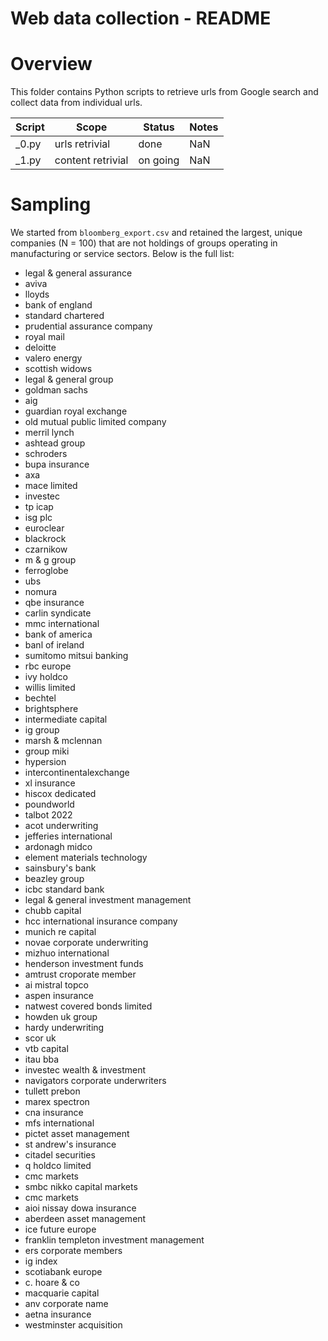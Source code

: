 Web data collection - README
============================


Overview
========

This folder contains Python scripts to retrieve urls from Google search
and collect data from individual urls.


| Script | Scope             | Status   | Notes |
|--------|-------------------|----------|-------|
| _0.py  | urls retrivial    | done     | NaN   |
| _1.py  | content retrivial | on going | NaN   |

Sampling
========

We started from `bloomberg_export.csv` and retained the largest, unique
companies (N = 100) that are not holdings of groups operating in  
manufacturing or service sectors. Below is the full list:

+ legal & general assurance
+ aviva
+ lloyds
+ bank of england
+ standard chartered
+ prudential assurance company
+ royal mail
+ deloitte
+ valero energy
+ scottish widows
+ legal & general group
+ goldman sachs
+ aig
+ guardian royal exchange 
+ old mutual public limited company
+ merril lynch
+ ashtead group
+ schroders
+ bupa insurance
+ axa
+ mace limited
+ investec
+ tp icap
+ isg plc
+ euroclear
+ blackrock
+ czarnikow
+ m & g group
+ ferroglobe
+ ubs
+ nomura
+ qbe insurance
+ carlin syndicate
+ mmc international
+ bank of america
+ banl of ireland
+ sumitomo mitsui banking
+ rbc europe
+ ivy holdco
+ willis limited
+ bechtel
+ brightsphere
+ intermediate capital
+ ig group
+ marsh & mclennan
+ group miki
+ hypersion
+ intercontinentalexchange
+ xl insurance
+ hiscox dedicated
+ poundworld
+ talbot 2022
+ acot underwriting
+ jefferies international
+ ardonagh midco
+ element materials technology
+ sainsbury's bank
+ beazley group
+ icbc standard bank
+ legal & general investment management
+ chubb capital
+ hcc international insurance company
+ munich re capital
+ novae corporate underwriting
+ mizhuo international
+ henderson investment funds
+ amtrust croporate member
+ ai mistral topco
+ aspen insurance
+ natwest covered bonds limited
+ howden uk group
+ hardy underwriting
+ scor uk
+ vtb capital
+ itau bba
+ investec wealth & investment
+ navigators corporate underwriters 
+ tullett prebon
+ marex spectron
+ cna insurance
+ mfs international
+ pictet asset management
+ st andrew's insurance
+ citadel securities
+ q holdco limited
+ cmc markets
+ smbc nikko capital markets
+ cmc markets
+ aioi nissay dowa insurance
+ aberdeen asset management
+ ice future europe
+ franklin templeton investment management
+ ers corporate members
+ ig index
+ scotiabank europe
+ c. hoare & co
+ macquarie capital
+ anv corporate name
+ aetna insurance
+ westminster acquisition
